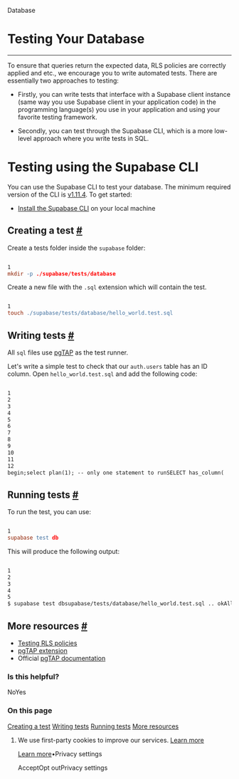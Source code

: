 Database

# Testing Your Database

* * *

To ensure that queries return the expected data, RLS policies are correctly applied and etc., we encourage you to write automated tests. There are essentially two approaches to testing:

- Firstly, you can write tests that interface with a Supabase client instance (same way you use Supabase client in your application code) in the programming language(s) you use in your application and using your favorite testing framework.

- Secondly, you can test through the Supabase CLI, which is a more low-level approach where you write tests in SQL.


# Testing using the Supabase CLI

You can use the Supabase CLI to test your database. The minimum required version of the CLI is [v1.11.4](https://github.com/supabase/cli/releases). To get started:

- [Install the Supabase CLI](https://supabase.com/docs/guides/cli) on your local machine

## Creating a test [\#](https://supabase.com/docs/guides/database/testing\#creating-a-test)

Create a tests folder inside the `supabase` folder:

```flex

1
mkdir -p ./supabase/tests/database
```

Create a new file with the `.sql` extension which will contain the test.

```flex

1
touch ./supabase/tests/database/hello_world.test.sql
```

## Writing tests [\#](https://supabase.com/docs/guides/database/testing\#writing-tests)

All `sql` files use [pgTAP](https://supabase.com/docs/guides/database/extensions/pgtap) as the test runner.

Let's write a simple test to check that our `auth.users` table has an ID column. Open `hello_world.test.sql` and add the following code:

```flex

1
2
3
4
5
6
7
8
9
10
11
12
begin;select plan(1); -- only one statement to runSELECT has_column(    'auth',    'users',    'id',    'id should exist');select * from finish();rollback;
```

## Running tests [\#](https://supabase.com/docs/guides/database/testing\#running-tests)

To run the test, you can use:

```flex

1
supabase test db
```

This will produce the following output:

```flex

1
2
3
4
5
$ supabase test dbsupabase/tests/database/hello_world.test.sql .. okAll tests successful.Files=1, Tests=1,  1 wallclock secs ( 0.01 usr  0.00 sys +  0.04 cusr  0.02 csys =  0.07 CPU)Result: PASS
```

## More resources [\#](https://supabase.com/docs/guides/database/testing\#more-resources)

- [Testing RLS policies](https://supabase.com/docs/guides/database/extensions/pgtap#testing-rls-policies)
- [pgTAP extension](https://supabase.com/docs/guides/database/extensions/pgtap)
- Official [pgTAP documentation](https://pgtap.org/)

### Is this helpful?

NoYes

### On this page

[Creating a test](https://supabase.com/docs/guides/database/testing#creating-a-test) [Writing tests](https://supabase.com/docs/guides/database/testing#writing-tests) [Running tests](https://supabase.com/docs/guides/database/testing#running-tests) [More resources](https://supabase.com/docs/guides/database/testing#more-resources)

1. We use first-party cookies to improve our services. [Learn more](https://supabase.com/privacy#8-cookies-and-similar-technologies-used-on-our-european-services)



   [Learn more](https://supabase.com/privacy#8-cookies-and-similar-technologies-used-on-our-european-services)•Privacy settings





   AcceptOpt outPrivacy settings